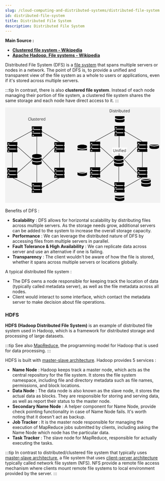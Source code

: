 ```yaml
---
slug: /cloud-computing-and-distributed-systems/distributed-file-system
id: distributed-file-system
title: Distributed File System
description: Distributed File System
---
```


**Main Source :**

- **[Clustered file system - Wikipedia](https://en.wikipedia.org/wiki/Clustered_file_system)**
- **[Apache Hadoop, File systems - Wikipedia](https://en.wikipedia.org/wiki/Apache_Hadoop#File_systems)**

Distributed File System (DFS) is a [file system](/operating-system/file-system) that spans multiple servers or nodes in a network. The point of DFS is, to provide a unified and transparent view of the file system as a whole to users or applications, even if it's stored across multiple servers.

:::tip
In contrast, there is also **clustered file system**. Instead of each node managing their portion of file system, a clustered file system shares the same storage and each node have direct access to it.
:::

![Clustered vs distributed file system](./clustered-vs-distributed.png)

Benefits of DFS :

- **Scalability** : DFS allows for horizontal scalability by distributing files across multiple servers. As the storage needs grow, additional servers can be added to the system to increase the overall storage capacity.
- **Performance** : We can leverage the distributed nature of DFS by accessing files from multiple servers in parallel.
- **Fault Tolerance & High Availability** : We can replicate data across server and use an alternative if one is failing.
- **Transparency** : The client wouldn't be aware of how the file is stored, whether it spans across multiple servers or locations globally.

A typical distributed file system :

- The DFS owns a node responsible for keeping track the location of data (typically called metadata server), as well as the file metadata across all nodes.
- Client would interact to some interface, which contact the metadata server to make decision about file operations.

### HDFS

**HDFS (Hadoop Distributed File System)** is an example of distributed file system used in Hadoop, which is a framework for distributed storage and processing of large datasets.

:::tip
See also [MapReduce](/cloud-computing-and-distributed-systems/mapreduce), the programming model for Hadoop that is used for data processing.
:::

HDFS is built with [master-slave architecture](/cloud-computing-and-distributed-systems/master-slave). Hadoop provides 5 services :

- **Name Node** : Hadoop keeps track a master node, which acts as the central repository for the file system. It stores the file system namespace, including file and directory metadata such as file names, permissions, and block locations.
- **Data Node** : The data node is also known as the slave node, it stores the actual data as blocks. They are responsible for storing and serving data, as well as report their status to the master node.
- **Secondary Name Node** : A helper component for Name Node, provide check pointing functionality in case of Name Node fails. It's worth noting that it doesn't act as backup.
- **Job Tracker** : It is the master node responsible for managing the execution of MapReduce jobs submitted by clients, including asking the Name Node which node has the particular data.
- **Task Tracker** : The slave node for MapReduce, responsible for actually executing the tasks.

:::tip
In contrast to distributed/clustered file system that typically uses [master-slave architecture](/cloud-computing-and-distributed-systems/master-slave), a file system that uses [client-server architecture](/cloud-computing-and-distributed-systems/client-server) typically called network file system (NFS). NFS provide a remote file access mechanism where clients mount remote file systems to local environment provided by the server.
:::
